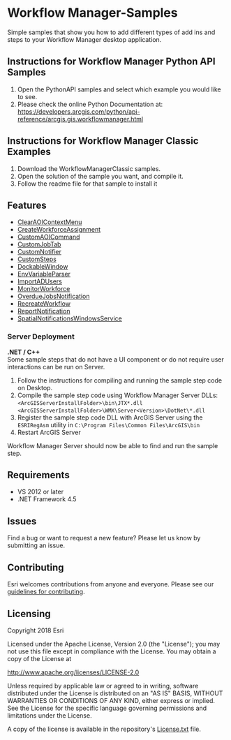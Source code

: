 # Workflow Manager-Samples

Simple samples that show you how to add different types of add ins and steps to your Workflow Manager desktop application.

## Instructions for Workflow Manager Python API Samples

1. Open the PythonAPI samples and select which example you would like to see.
2. Please check the online Python Documentation at: https://developers.arcgis.com/python/api-reference/arcgis.gis.workflowmanager.html

## Instructions for Workflow Manager Classic Examples

1. Download the WorkflowManagerClassic samples.
2. Open the solution of the sample you want, and compile it.
3. Follow the readme file for that sample to install it


## Features
* [ClearAOIContextMenu](./WorkflowManagerClassic/ClearAOIContextMenu)
* [CreateWorkforceAssignment](./WorkflowManagerClassic/CreateWorkforceAssignment)
* [CustomAOICommand](./WorkflowManagerClassic/CustomAOICommand)
* [CustomJobTab](./WorkflowManagerClassic/CustomJobTab)
* [CustomNotifier](./WorkflowManagerClassic/CustomNotifier)
* [CustomSteps](./WorkflowManagerClassic/CustomSteps)
* [DockableWindow](./WorkflowManagerClassic/DockableWindow)
* [EnvVariableParser](./WorkflowManagerClassic/EnvVariableParser)
* [ImportADUsers](./WorkflowManagerClassic/ImportADUsers)
* [MonitorWorkforce](./WorkflowManagerClassic/MonitorWorkforce)
* [OverdueJobsNotification](./WorkflowManagerClassic/OverdueJobsNotification)
* [RecreateWorkflow](./WorkflowManagerClassic/RecreateWorkflow)
* [ReportNotification](./WorkflowManagerClassic/ReportNotification)
* [SpatialNotificationsWindowsService](./WorkflowManagerClassic/SpatialNotificationsWindowsService)

### Server Deployment
**.NET / C++**
<br>
  Some sample steps that do not have a UI component or do not require user interactions can be run on Server.
1. Follow the instructions for compiling and running the sample step code on Desktop.
2. Compile the sample step code using Workflow Manager Server DLLs: <br>`<ArcGISServerInstallFolder>\bin\JTX*.dll` <br>`<ArcGISServerInstallFolder>\WMX\Server<Version>\DotNet\*.dll`
3. Register the sample step code DLL with ArcGIS Server using the `ESRIRegAsm` utility in `C:\Program Files\Common Files\ArcGIS\bin`
4. Restart ArcGIS Server

Workflow Manager Server should now be able to find and run the sample step.

## Requirements

* VS 2012 or later
* .NET Framework 4.5

## Issues

Find a bug or want to request a new feature?  Please let us know by submitting an issue.

## Contributing

Esri welcomes contributions from anyone and everyone. Please see our [guidelines for contributing](https://github.com/esri/contributing).

## Licensing
Copyright 2018 Esri

Licensed under the Apache License, Version 2.0 (the "License");
you may not use this file except in compliance with the License.
You may obtain a copy of the License at

   http://www.apache.org/licenses/LICENSE-2.0

Unless required by applicable law or agreed to in writing, software
distributed under the License is distributed on an "AS IS" BASIS,
WITHOUT WARRANTIES OR CONDITIONS OF ANY KIND, either express or implied.
See the License for the specific language governing permissions and
limitations under the License.

A copy of the license is available in the repository's [License.txt](License.txt) file.
